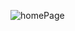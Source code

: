 
![homePage](https://user-images.githubusercontent.com/13811669/86279567-1f3f7480-bbd2-11ea-882b-1bf55a66913a.png)

